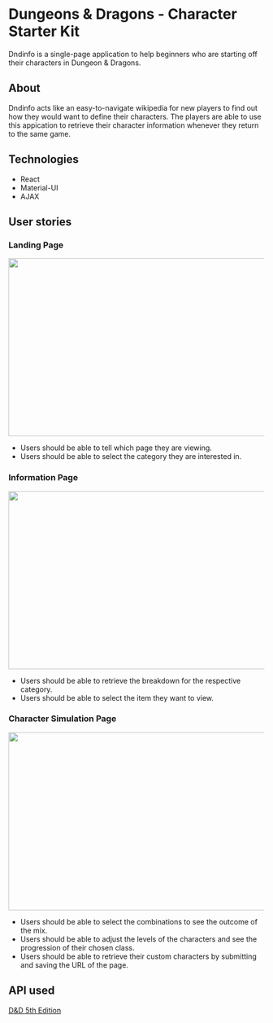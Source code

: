 # Dungeons & Dragons - Character Starter Kit
Dndinfo is a single-page application to help beginners who are starting off their characters in Dungeon & Dragons.

## About
Dndinfo acts like an easy-to-navigate wikipedia for new players to find out how they would want to define their characters.
The players are able to use this appication to retrieve their character information whenever they return to the same game.

## Technologies
* React
* Material-UI
* AJAX

## User stories
### Landing Page
<img src="https://drive.google.com/uc?export=view&id=1lQGsXtQTRXjcGG9DY4iYq_ecevmYIWDh" width="700" height="350">

* Users should be able to tell which page they are viewing.
* Users should be able to select the category they are interested in.

### Information Page
<img src="https://drive.google.com/uc?export=view&id=12zvnO5PqPdCSDnh-EbiMc1ymJ35gl1Be" width="700" height="350">

* Users should be able to retrieve the breakdown for the respective category. 
* Users should be able to select the item they want to view.  

### Character Simulation Page
<img src="https://drive.google.com/uc?export=view&id=1Eox4QyMQwUhM2-l35-cfcx97R9H3kV67" width="700" height="350">

* Users should be able to select the combinations to see the outcome of the mix.
* Users should be able to adjust the levels of the characters and see the progression of their chosen class.
* Users should be able to retrieve their custom characters by submitting and saving the URL of the page.

## API used
[D&D 5th Edition](http://www.dnd5eapi.co)
